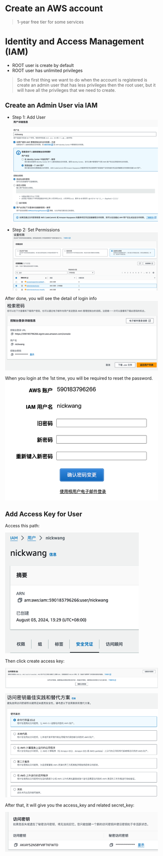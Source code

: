 # Create an AWS account

> 1-year free tier for some services

# Identity and Access Management (IAM)

- ROOT user is create by default
- ROOT user has unlimited privileges

> So the first thing we want to do when the account is registered is create an admin user that has less privileges then the root user, but it will have all the privileges that we need to create.

## Create an Admin User via IAM

- Step 1: Add User
![alt text](images/IAM.png)

- Step 2: Set Permissions
![alt text](images/permissions.png)

After done, you will see the detail of login info
![alt text](images/login.png)

When you login at the 1st time, you will be required to reset the password.
![alt text](images/resetPassword.png)

## Add Access Key for User

Access this path:

![alt text](images/addAccessKey1.png)

Then click create access key:

![alt text](images/addAccessKey2.png)

![alt text](images/addAccessKey3.png)

After that, it will give you the access_key and related secret_key:

![alt text](images/addAccessKey4.png)